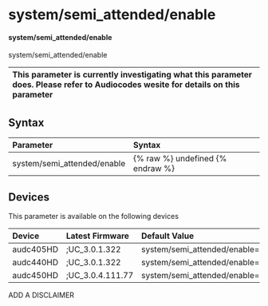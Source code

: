 ﻿---
description: system/semi_attended/enable
search: false
---

# system/semi_attended/enable

#### system/semi_attended/enable

system/semi_attended/enable


| This parameter is currently investigating what this parameter does. Please refer to Audiocodes wesite for details on this parameter | 
| :--- |

## Syntax
| Parameter | Syntax |
| :--- | :--- |
|system/semi_attended/enable | {% raw %} undefined {% endraw %}|

## Devices
This parameter is available on the following devices

| Device | Latest Firmware | Default Value |
|:---|:---|:---|
| audc405HD | ;UC_3.0.1.322 | system/semi_attended/enable=0 
| audc440HD | ;UC_3.0.1.322 | system/semi_attended/enable=0 
| audc450HD | ;UC_3.0.4.111.77 | system/semi_attended/enable=0 

ADD A DISCLAIMER
